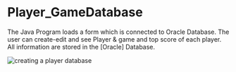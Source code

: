 # Player_GameDatabase
The Java Program loads a form which is connected to Oracle Database. The user can create-edit and see Player &amp; game and top score of each player. All information are stored in the [Oracle] Database.


![creating a player database](https://github.com/fazmed/Player_GameDatabase/assets/94944739/4305a809-8de6-4cda-9948-a2ee1d664e3a)

